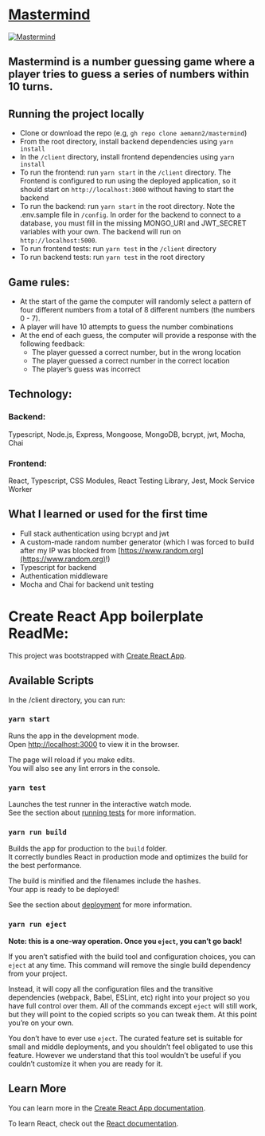 # [Mastermind](https://mastermind-amann.herokuapp.com/)

<a href="https://mastermind-amann.herokuapp.com/" target="_blank"><img src='https://user-images.githubusercontent.com/68879246/148705683-bb78e424-3d6c-43e5-8cae-71366fd55f61.mov' alt='Mastermind'></a>

## **Mastermind** is a number guessing game where a player tries to guess a series of numbers within 10 turns.

## Running the project locally

- Clone or download the repo (e.g, `gh repo clone aemann2/mastermind`)
- From the root directory, install backend dependencies using `yarn install`
- In the `/client` directory, install frontend dependencies using `yarn install`
- To run the frontend: run `yarn start` in the `/client` directory. The Frontend is configured to run using the deployed application, so it should start on `http://localhost:3000` without having to start the backend
- To run the backend: run `yarn start` in the root directory. Note the .env.sample file in `/config`. In order for the backend to connect to a database, you must fill in the missing MONGO_URI and JWT_SECRET variables with your own. The backend will run on `http://localhost:5000`.
- To run frontend tests: run `yarn test` in the `/client` directory
- To run backend tests: run `yarn test` in the root directory

## Game rules:

- At the start of the game the computer will randomly select a pattern of four different numbers from a total of 8 different numbers (the numbers 0 - 7).
- A player will have 10 attempts to guess the number combinations
- At the end of each guess, the computer will provide a response with the following feedback:
  - The player guessed a correct number, but in the wrong location
  - The player guessed a correct number in the correct location
  - The player’s guess was incorrect

## Technology:

### Backend:

Typescript, Node.js, Express, Mongoose, MongoDB, bcrypt, jwt, Mocha, Chai

### Frontend:

React, Typescript, CSS Modules, React Testing Library, Jest, Mock Service Worker

## What I learned or used for the first time

- Full stack authentication using bcrypt and jwt
- A custom-made random number generator (which I was forced to build after my IP was blocked from [https://www.random.org](https://www.random.org)!)
- Typescript for backend
- Authentication middleware
- Mocha and Chai for backend unit testing

# Create React App boilerplate ReadMe:

This project was bootstrapped with [Create React App](https://github.com/facebook/create-react-app).

## Available Scripts

In the /client directory, you can run:

### `yarn start`

Runs the app in the development mode.\
Open [http://localhost:3000](http://localhost:3000) to view it in the browser.

The page will reload if you make edits.\
You will also see any lint errors in the console.

### `yarn test`

Launches the test runner in the interactive watch mode.\
See the section about [running tests](https://facebook.github.io/create-react-app/docs/running-tests) for more information.

### `yarn run build`

Builds the app for production to the `build` folder.\
It correctly bundles React in production mode and optimizes the build for the best performance.

The build is minified and the filenames include the hashes.\
Your app is ready to be deployed!

See the section about [deployment](https://facebook.github.io/create-react-app/docs/deployment) for more information.

### `yarn run eject`

**Note: this is a one-way operation. Once you `eject`, you can’t go back!**

If you aren’t satisfied with the build tool and configuration choices, you can `eject` at any time. This command will remove the single build dependency from your project.

Instead, it will copy all the configuration files and the transitive dependencies (webpack, Babel, ESLint, etc) right into your project so you have full control over them. All of the commands except `eject` will still work, but they will point to the copied scripts so you can tweak them. At this point you’re on your own.

You don’t have to ever use `eject`. The curated feature set is suitable for small and middle deployments, and you shouldn’t feel obligated to use this feature. However we understand that this tool wouldn’t be useful if you couldn’t customize it when you are ready for it.

## Learn More

You can learn more in the [Create React App documentation](https://facebook.github.io/create-react-app/docs/getting-started).

To learn React, check out the [React documentation](https://reactjs.org/).
